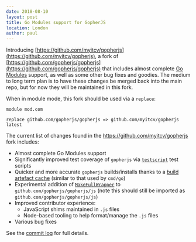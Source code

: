 ```yaml
---
date: 2018-08-10
layout: post
title: Go Modules support for GopherJS
location: London
author: paul
---
```


Introducing [https://github.com/myitcv/gopherjs](https://github.com/myitcv/gopherjs), a fork of
[https://github.com/gopherjs/gopherjs](https://github.com/gopherjs/gopherjs) that includes almost complete [Go
Modules](https://golang.org/cmd/go/#hdr-Modules__module_versions__and_more) support, as well as some other bug fixes and
goodies. The medium to long term plan is to have these changes be merged back into the main repo, but for now they will
be maintained in this fork.

When in module mode, this fork should be used via a `replace`:

```
module mod.com

replace github.com/gopherjs/gopherjs => github.com/myitcv/gopherjs latest
```

The current list of changes found in the https://github.com/myitcv/gopherjs fork includes:

* Almost complete Go Modules support
* Significantly improved test coverage of `gopherjs` via
  [`testscript`](https://godoc.org/github.com/rogpeppe/go-internal/testscript) test scripts
* Quicker and more accurate `gopherjs` builds/installs thanks to a [build artefact
  cache](https://godoc.org/github.com/rogpeppe/go-internal/cache) (similar to that used by `cmd/go`)
* Experimental addition of [`MakeFullWrapper`](https://godoc.org/github.com/myitcv/gopherjs/js#MakeFullWrapper) to
  `github.com/gopherjs/gopherjs/js` (note this should still be imported as `github.com/gopherjs/gopherjs/js`)
* Improved contributor experience:
  * JavaScript shims maintained in `.js` files
  * Node-based tooling to help format/manage the `.js` files
* Various bug fixes

See the [commit log](https://github.com/myitcv/gopherjs/commits/master) for full details.
